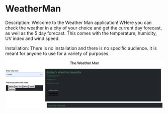 # WeatherMan

Description:
Welcome to the Weather Man application! WHere you can check the weather in a city of your choice and get the current day forecast, as well as the 5 day forecast. This comes with the temperature, humidity, UV index and wind speed. 


Installation:
There is no installation and there is no specific audience. It is meant for anyone to use for a variety of purposes. 

![screeenshot](./Images/weather.png)